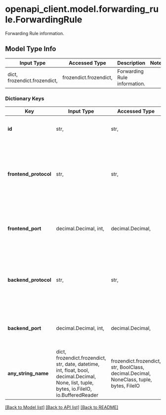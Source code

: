 # openapi_client.model.forwarding_rule.ForwardingRule

Forwarding Rule information.

## Model Type Info
Input Type | Accessed Type | Description | Notes
------------ | ------------- | ------------- | -------------
dict, frozendict.frozendict,  | frozendict.frozendict,  | Forwarding Rule information. | 

### Dictionary Keys
Key | Input Type | Accessed Type | Description | Notes
------------ | ------------- | ------------- | ------------- | -------------
**id** | str,  | str,  | A unique ID for the Forwarding Rule. | [optional] 
**frontend_protocol** | str,  | str,  | The protocol on the Load Balancer to forward to the backend.  * HTTP * HTTPS * TCP | [optional] 
**frontend_port** | decimal.Decimal, int,  | decimal.Decimal,  | The port number on the Load Balancer to forward to the backend. | [optional] 
**backend_protocol** | str,  | str,  | The protocol destination on the backend server.  * HTTP * HTTPS * TCP | [optional] 
**backend_port** | decimal.Decimal, int,  | decimal.Decimal,  | The port number destination on the backend server. | [optional] 
**any_string_name** | dict, frozendict.frozendict, str, date, datetime, int, float, bool, decimal.Decimal, None, list, tuple, bytes, io.FileIO, io.BufferedReader | frozendict.frozendict, str, BoolClass, decimal.Decimal, NoneClass, tuple, bytes, FileIO | any string name can be used but the value must be the correct type | [optional]

[[Back to Model list]](../../openapi-client/README.md#documentation-for-models) [[Back to API list]](../../openapi-client/README.md#documentation-for-api-endpoints) [[Back to README]](../../openapi-client/README.md)

